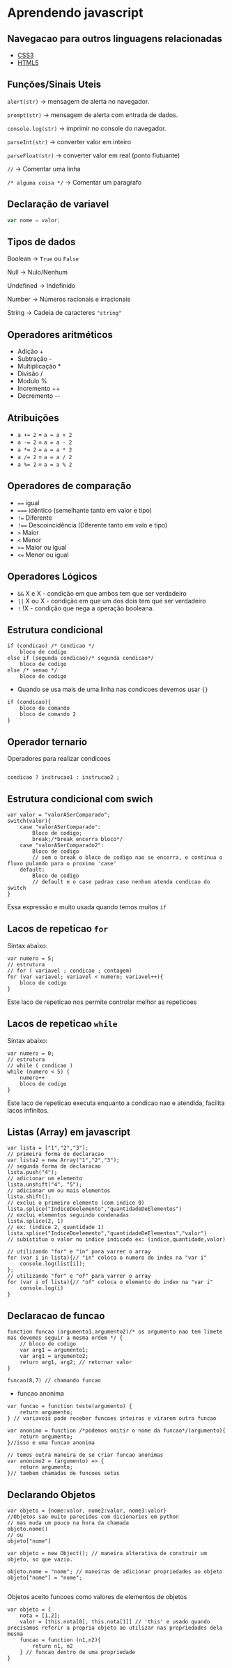 # Aprendendo javascript

## Navegacao para outros linguagens relacionadas

* [CSS3](css.md)
* [HTML5](html.md)


## Funções/Sinais Uteis

`alert(str)` → mensagem de alerta no navegador.

`prompt(str)` → mensagem de alerta com entrada de dados.

`console.log(str)` → imprimir no console do navegador.

`parseInt(str)` → converter valor em inteiro

`parseFloat(str)` → converter valor em real (ponto flutuante)

`//` → Comentar uma linha

`/* alguma coisa */` → Comentar um paragrafo

## Declaração de variavel

```js
var nome = valor;
```

## Tipos de dados

Boolean → `True` ou `False`

Null → Nulo/Nenhum

Undefined → Indefinido

Number → Números racionais e irracionais

String → Cadeia de caracteres `"string"`

## Operadores aritméticos

- Adição +
- Subtração -
- Multiplicação *
- Divisão /
- Modulo %
- Incremento ++
- Decremento --

## Atribuições

- `a += 2` = `a = a + 2`
- `a -= 2` = `a = a - 2`
- `a *= 2` = `a = a * 2`
- `a /= 2` = `a = a / 2`
- `a %= 2` = `a = a % 2`

## Operadores de comparação

- `==` igual
- `===` idêntico (semelhante tanto em valor e tipo)
- `!=` Diferente
- `!==` Descoincidência (Diferente tanto em valo e tipo)
- `>` Maior
- `<` Menor
- `>=` Maior ou igual
- `<=` Menor ou igual

## Operadores Lógicos

- `&&` X e X - condição em que ambos tem que ser verdadeiro
- `||` X ou X - condição em que um dos dois tem que ser verdadeiro
- `!` !X - condição que nega a operação booleana.

## Estrutura condicional


```JS
if (condicao) /* Condicao */
    bloco de codigo
else if (segunda condicao)/* segunda condicao*/
    bloco de codigo
else /* senao */
    bloco de codigo
```

- Quando se usa mais de uma linha nas condicoes devemos usar `{}` 

```JS
if (condicao){
    bloco de comando
    bloco de comando 2
}
```

## Operador ternario

Operadores para realizar condicoes

```JS

condicao ? instrucao1 : instrucao2 ;

```

## Estrutura condicional com swich

```JS
var valor = "valorASerComparado";
switch(valor){
    case "valorASerComparado":
        Bloco de codigo;
        break;/*break encerra bloco*/
    case "valorASerComparado2":
        Bloco de codigo
        // sem o break o bloco de codigo nao se encerra, e continua o fluxo pulando para o proximo 'case'
    default:
        Bloco de codigo
        // default e o case padrao caso nenhum atenda condicao do switch
}
```

Essa expressão e muito usada quando temos muitos `if`

## Lacos de repeticao `for`

Sintax abaixo:

```JS
var numero = 5;
// estrutura
// for ( variavel ; condicao ; contagem)
for (var variavel; variavel < numero; variavel++){
    bloco de codigo
}
```

Este laco de repeticao nos permite controlar melhor as repeticoes

## Lacos de repeticao `while`

Sintax abaixo:

```JS
var numero = 0;
// estrutura
// while ( condicao )
while (numero < 5) {
    numero++
    bloco de codigo
}
```
Este laco de repeticao executa enquanto a condicao nao e atendida, facilita lacos infinitos.

## Listas (Array) em javascript

```JS
var lista = ["1","2","3"];
// primeira forma de declaracao
var lista2 = new Array("1","2","3");
// segunda forma de declaracao
lista.push("4");
// adicionar um elemento
lista.unshift("4", "5");
// adicionar um ou mais elementos
lista.shift();
// exclui o primeiro elemento (com indice 0)
lista.splice("IndiceDoelemento","quantidadeDeElementos")
// exclui elementos seguindo condenadas
lista.splice(2, 1)
// ex: (indice 2, quantidade 1)
lista.splice("IndiceDoelemento","quantidadeDeElementos","valor")
// subistitua o valor no indice indicado ex: (indice,quantidade,valor)

// utilizando "for" e "in" para varrer o array
for (var i in lista){// "in" coloca o numero do index na "var i"
    console.log(list[i]);
};
// utilizando "for" e "of" para varrer o array
for (var i of lista){// "of" coloca o elemento do index na "var i"
    console.log(i)
}

```

## Declaracao de funcao

```JS
function funcao (argumento1,argumento2)/* os argumento nao tem limete mas devemos seguir a mesma ordem */ {
    // bloco de codigo
    var arg1 = argumento1;
    var arg1 = argumento2;
    return arg1, arg2; // retornar valor 
}

funcao(8,7) // chamando funcao
```

- funcao anonima


```JS
var funcao = function teste(argumento) {
    return argumento;
} // variaveis pode receber funcoes inteiras e virarem outra funcao

var anonimo = function /*podemos omitir o nome da funcao*/(argumento){
    return argumento;
}//isso e uma funcao anonima

// temos outra maneira de se criar funcao anonimas
var anonimo2 = (argumento) => {
    return argumento;
}// tambem chamadas de funcoes setas

```

## Declarando Objetos

```JS
var objeto = {nome:valor, nome2:valor, nome3:valor}
//Objetos sao muito parecidos com dicionarios em python
// mas muda um pouco na hora da chamada
objeto.nome()
// ou
objeto["nome"]

var objeto = new Object(); // maneira alterativa de construir um objeto, so que vazio.

objeto.nome = "nome"; // maneiras de adicionar propriedades ao objeto
objeto["nome"] = "nome";


```

Objetos aceito funcoes como valores de elementos de objetos

```JS
var objeto = {
    nota = [1,2];
    valor = [this.nota[0], this.nota[1]] // 'this' e usado quando precisamos referir a propria objeto ao utilizar nas propriedades dela mesma
    funcao = function (n1,n2){
        return n1, n2
    } // funcao dentro de uma propriedade
}
```